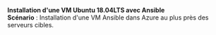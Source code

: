 **Installation d'une VM Ubuntu 18.04LTS avec Ansible**<br/>
__Scénario__ : Installation d'une VM Ansible dans Azure au plus près des serveurs cibles.
